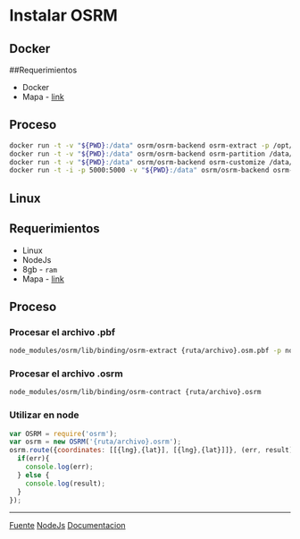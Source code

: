 # Instalar OSRM

## Docker

##Requerimientos
- Docker
- Mapa - [link](http://download.geofabrik.de/)

## Proceso

```bash
docker run -t -v "${PWD}:/data" osrm/osrm-backend osrm-extract -p /opt/car.lua /data/{nombre}.osm.pbf
docker run -t -v "${PWD}:/data" osrm/osrm-backend osrm-partition /data/{nombre}.osrm
docker run -t -v "${PWD}:/data" osrm/osrm-backend osrm-customize /data/{nombre}.osrm
docker run -t -i -p 5000:5000 -v "${PWD}:/data" osrm/osrm-backend osrm-routed --algorithm mld /data/{nombre}.osrm

```

## Linux

## Requerimientos

- Linux
- NodeJs
- 8gb - `ram`
- Mapa - [link](http://download.geofabrik.de/)

## Proceso

### Procesar el archivo .pbf

```bash
node_modules/osrm/lib/binding/osrm-extract {ruta/archivo}.osm.pbf -p node_modules/osrm/profiles/car.lua
```

### Procesar el archivo .osrm
```bash
node_modules/osrm/lib/binding/osrm-contract {ruta/archivo}.osrm
```

### Utilizar en node
```javascript
var OSRM = require('osrm');
var osrm = new OSRM('{ruta/archivo}.osrm');
osrm.route({coordinates: [[{lng},{lat}], [{lng},{lat}]]}, (err, result) => {
  if(err){
    console.log(err);
  } else {
    console.log(result);
  }
});
```
---
[Fuente](https://github.com/Project-OSRM/osrm-backend)
[NodeJs](https://github.com/Project-OSRM/osrm-backend/blob/master/docs/nodejs/api.md)
[Documentacion](http://project-osrm.org/docs/v5.24.0/api/#)
